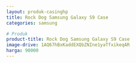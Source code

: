 ```yaml
---
layout: produk-casinghp
title: Rock Dog Samsung Galaxy S9 Case
categories: samsung

# Produk
product-title: Rock Dog Samsung Galaxy S9 Case
image-drive: 1AQ67hBxKaddEXQbZNIne1yaTfxikeqAR
harga: 90000
---
```

